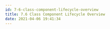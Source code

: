 ```yaml
---
id: 7-6-class-component-lifecycle-overview
title: 7.6 Class Component Lifecycle Overview
date: 2021-04-06 19:41:34
---
```


